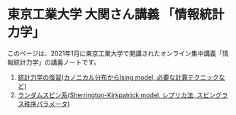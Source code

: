 # 東京工業大学 大関さん講義 「情報統計力学」

このページは、2021年1月に東京工業大学で開講されたオンライン集中講義「情報統計力学」の講義ノートです。

1. [統計力学の復習(カノニカル分布からIsing model, 必要な計算テクニックなど)](https://github-nakasho.github.io/infostat/statistical_mechanics.html)
2. [ランダムスピン系(Sherrington-Kirkpatrick model, レプリカ法, スピングラス秩序パラメータ)](https://github-nakasho.github.io/infostat/random_spin_system.html)